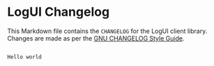 # LogUI Changelog

This Markdown file contains the `CHANGELOG` for the LogUI client library. Changes are made as per the [GNU CHANGELOG Style Guide](https://www.gnu.org/prep/standards/html_node/Style-of-Change-Logs.html).

```

Hello world

```